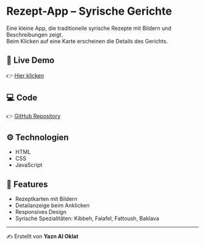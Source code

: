 # Rezept-App – Syrische Gerichte

Eine kleine App, die traditionelle syrische Rezepte mit Bildern und Beschreibungen zeigt.  
Beim Klicken auf eine Karte erscheinen die Details des Gerichts.

## 🚀 Live Demo
👉 [Hier klicken](https://yazen123321.github.io/Rezept-app/)

## 💻 Code
👉 [GitHub Repository](https://github.com/yazen123321/Rezept-app)

## ⚙️ Technologien
- HTML
- CSS
- JavaScript

## 📖 Features
- Rezeptkarten mit Bildern
- Detailanzeige beim Anklicken
- Responsives Design
- Syrische Spezialitäten: Kibbeh, Falafel, Fattoush, Baklava

---
✍️ Erstellt von **Yazn Al Oklat**
